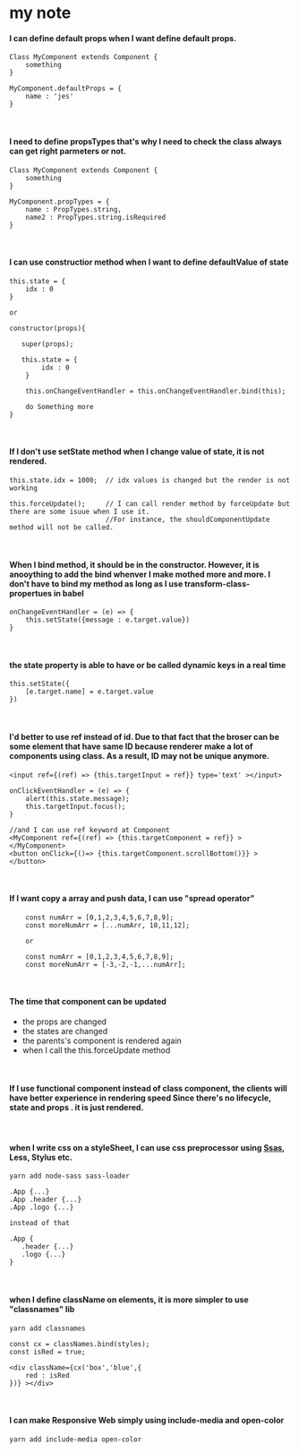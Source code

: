 # my note


#### I can define default props when I want define default props.
    
    Class MyComponent extends Component {
        something
    }
    
    MyComponent.defaultProps = {
        name : 'jes'
    }
    
<br>

#### I need to define propsTypes that's why I need to check the class always can get right parmeters or not.
    
    Class MyComponent extends Component {
        something
    }
    
    MyComponent.propTypes = {
        name : PropTypes.string, 
        name2 : PropTypes.string.isRequired
    }

<br>

#### I can use constructior method when I want to define defaultValue of state
    
    this.state = {
        idx : 0
    }
    
    or
    
    constructor(props){
       
       super(props);
       
       this.state = {
            idx : 0
        }
        
        this.onChangeEventHandler = this.onChangeEventHandler.bind(this);
        
        do Something more
    }
    
<br>

#### If I don't use setState method when I change value of state, it is not rendered.
    
    this.state.idx = 1000;  // idx values is changed but the render is not working
    
    this.forceUpdate();     // I can call render method by forceUpdate but there are some isuue when I use it. 
                            //For instance, the shouldComponentUpdate method will not be called. 

    

<br>
    
#### When I bind method, it should be in the constructor. However, it is anooything to add the bind whenver I make mothed more and more. I don't have to bind my method as long as I use transform-class-propertues in babel
    
    onChangeEventHandler = (e) => {
        this.setState({message : e.target.value})
    }

<br>
    
#### the state property is able to have or be called dynamic keys in a real time
    this.setState({
        [e.target.name] = e.target.value
    })
    
<br>

#### I'd better to use ref instead of id. Due to that fact that the broser can be some element that have same ID because renderer make a lot of components using class. As a result, ID may not be unique anymore.
    
    <input ref={(ref) => {this.targetInput = ref}} type='text' ></input>
      
    onClickEventHandler = (e) => {
        alert(this.state.message);
        this.targetInput.focus();
    }
    
    //and I can use ref keyword at Component
    <MyComponent ref={(ref) => {this.targetComponent = ref}} ></MyComponent>
    <button onClick={()=> {this.targetComponent.scrollBottom()}} ></button>
    
<br>

#### If I want copy a array and push data, I can use "spread operator"

        const numArr = [0,1,2,3,4,5,6,7,8,9];
        const moreNumArr = [...numArr, 10,11,12];
        
        or 
        
        const numArr = [0,1,2,3,4,5,6,7,8,9];
        const moreNumArr = [-3,-2,-1,...numArr];

    
<br>

#### The time that component can be updated
- the props are changed
- the states are changed
- the parents's component is rendered again
- when I call the this.forceUpdate method

<br/>

#### If I use functional component instead of class component, the clients will have better experience in rendering speed Since there's no lifecycle, state and props . it is just rendered.

<br/>

#### when I write css on a styleSheet, I can use css preprocessor using [Ssas](https://sass-guidelin.es/ko/), Less, Stylus etc.



    yarn add node-sass sass-loader 

    .App {...}
    .App .header {...}
    .App .logo {...}
    
    instead of that
    
    .App {
       .header {...}
       .logo {...}
    }
    
<br/>

#### when I define className on elements, it is more simpler to use "classnames" lib

    yarn add classnames
    
    const cx = classNames.bind(styles);
    const isRed = true;
    
    <div className={cx('box','blue',{
        red : isRed
    })} ></div>    
    
<br/>


#### I can make Responsive Web simply using include-media and open-color 
    
    yarn add include-media open-color
    
    
